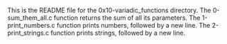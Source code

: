 This is the README file for the 0x10-variadic_functions directory.
The 0-sum_them_all.c function returns the sum of all its parameters.
The 1-print_numbers.c function prints numbers, followed by a new line.
The 2-print_strings.c function prints strings, followed by a new line.
